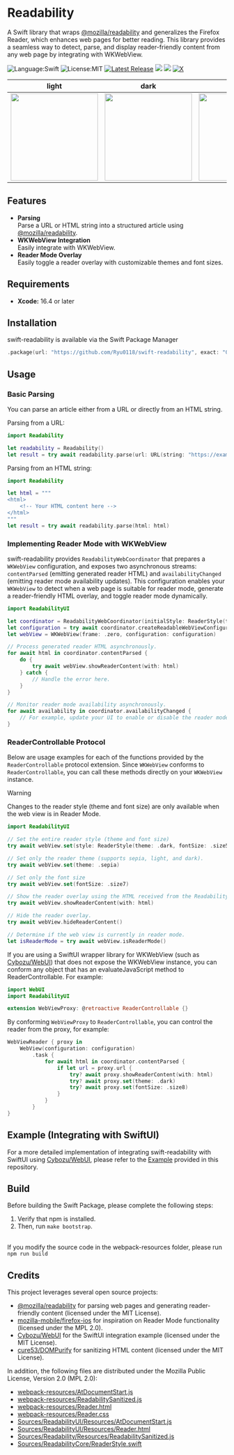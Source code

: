 # Readability
A Swift library that wraps [@mozilla/readability](https://github.com/@mozilla/readability) and generalizes the Firefox Reader, which enhances web pages for better reading.
This library provides a seamless way to detect, parse, and display reader-friendly content from any web page by integrating with WKWebView.

![Language:Swift](https://img.shields.io/static/v1?label=Language&message=Swift&color=orange&style=flat-square)
![License:MIT](https://img.shields.io/static/v1?label=License&message=MIT&color=blue&style=flat-square)
[![Latest Release](https://img.shields.io/github/v/release/Ryu0118/swift-readability?style=flat-square)](https://github.com/Ryu0118/swift-readability/releases/latest)
[![](https://img.shields.io/endpoint?url=https%3A%2F%2Fswiftpackageindex.com%2Fapi%2Fpackages%2FRyu0118%2Fswift-readability%2Fbadge%3Ftype%3Dswift-versions)](https://swiftpackageindex.com/Ryu0118/swift-readability)
[![](https://img.shields.io/endpoint?url=https%3A%2F%2Fswiftpackageindex.com%2Fapi%2Fpackages%2FRyu0118%2Fswift-readability%2Fbadge%3Ftype%3Dplatforms)](https://swiftpackageindex.com/Ryu0118/swift-readability)
[![X](https://img.shields.io/twitter/follow/ryu_hu03?style=social)](https://x.com/ryu_hu03)


|  light  |  dark  |  sepia  |
| ---- | ---- | ---- |
|  <img src="https://github.com/user-attachments/assets/ed112ac7-1f01-4b64-97d1-a22f78968cc8" width="200">  |  <img src="https://github.com/user-attachments/assets/2be2c140-d17e-444f-8a33-6c66e0203058" width="200">  |  <img src="https://github.com/user-attachments/assets/cccb813b-3e02-41da-a944-d9f786518d6d" width="200">  |


## Features
- **Parsing** <br>
Parse a URL or HTML string into a structured article using [@mozilla/readability](https://github.com/@mozilla/readability).
- **WKWebView Integration**<br>
Easily integrate with WKWebView.
- **Reader Mode Overlay**<br>
Easily toggle a reader overlay with customizable themes and font sizes.

## Requirements
- **Xcode:** 16.4 or later

## Installation
swift-readability is available via the Swift Package Manager
```Swift
.package(url: "https://github.com/Ryu0118/swift-readability", exact: "0.3.0")
```

## Usage
### Basic Parsing
You can parse an article either from a URL or directly from an HTML string.<br>

Parsing from a URL:
```swift
import Readability

let readability = Readability()
let result = try await readability.parse(url: URL(string: "https://example.com/article")!)
```

Parsing from an HTML string:
```swift
import Readability

let html = """
<html>
    <!-- Your HTML content here -->
</html>
"""
let result = try await readability.parse(html: html)
```

### Implementing Reader Mode with WKWebView
swift-readability provides `ReadabilityWebCoordinator` that prepares a `WKWebView` configuration, and exposes two asynchronous streams: `contentParsed` (emitting generated reader HTML) and `availabilityChanged` (emitting reader mode availability updates). This configuration enables your `WKWebView` to detect when a web page is suitable for reader mode, generate a reader-friendly HTML overlay, and toggle reader mode dynamically.

```swift
import ReadabilityUI

let coordinator = ReadabilityWebCoordinator(initialStyle: ReaderStyle(theme: .dark, fontSize: .size5))
let configuration = try await coordinator.createReadableWebViewConfiguration()
let webView = WKWebView(frame: .zero, configuration: configuration)

// Process generated reader HTML asynchronously.
for await html in coordinator.contentParsed {
    do {
        try await webView.showReaderContent(with: html)
    } catch {
        // Handle the error here.
    }
}

// Monitor reader mode availability asynchronously.
for await availability in coordinator.availabilityChanged {
    // For example, update your UI to enable or disable the reader mode button.
}
```

### ReaderControllable Protocol

Below are usage examples for each of the functions provided by the `ReaderControllable` protocol extension. Since `WKWebView` conforms to `ReaderControllable`, you can call these methods directly on your `WKWebView` instance.

> [!WARNING]
>  Changes to the reader style (theme and font size) are only available when the web view is in Reader Mode.

```swift
import ReadabilityUI

// Set the entire reader style (theme and font size)
try await webView.set(style: ReaderStyle(theme: .dark, fontSize: .size5))

// Set only the reader theme (supports sepia, light, and dark).
try await webView.set(theme: .sepia)

// Set only the font size
try await webView.set(fontSize: .size7)

// Show the reader overlay using the HTML received from the ReadabilityWebCoordinator.contentParsed(_:) event.
try await webView.showReaderContent(with: html)

// Hide the reader overlay.
try await webView.hideReaderContent()

// Determine if the web view is currently in reader mode.
let isReaderMode = try await webView.isReaderMode()
```

If you are using a SwiftUI wrapper library for WKWebView (such as [Cybozu/WebUI](https://github.com/cybozu/WebUI)) that does not expose the WKWebView instance, you can conform any object that has an evaluateJavaScript method to ReaderControllable. For example:
```swift
import WebUI
import ReadabilityUI

extension WebViewProxy: @retroactive ReaderControllable {}
```
By conforming `WebViewProxy` to `ReaderControllable`, you can control the reader from the proxy, for example:
```swift
WebViewReader { proxy in
    WebView(configuration: configuration)
        .task {
            for await html in coordinator.contentParsed {
                if let url = proxy.url {
                    try? await proxy.showReaderContent(with: html)
                    try? await proxy.set(theme: .dark)
                    try? await proxy.set(fontSize: .size8)
                }
            }
        }
}
```

## Example (Integrating with SwiftUI)
For a more detailed implementation of integrating swift-readability with SwiftUI using [Cybozu/WebUI](https://github.com/cybozu/WebUI), please refer to the [Example](./Example) provided in this repository.

## Build
Before building the Swift Package, please complete the following steps:
1. Verify that npm is installed.
2. Then, run `make bootstrap`.

<br>If you modify the source code in the webpack-resources folder, please run `npm run build`

## Credits
This project leverages several open source projects:

- [@mozilla/readability](https://github.com/mozilla/readability) for parsing web pages and generating reader-friendly content (licensed under the MIT License).
- [mozilla-mobile/firefox-ios](https://github.com/mozilla-mobile/firefox-ios) for inspiration on Reader Mode functionality (licensed under the MPL 2.0).
- [Cybozu/WebUI](https://github.com/Cybozu/WebUI) for the SwiftUI integration example (licensed under the MIT License).
- [cure53/DOMPurify](https://github.com/cure53/DOMPurify) for sanitizing HTML content (licensed under the MIT License).

In addition, the following files are distributed under the Mozilla Public License, Version 2.0 (MPL 2.0):
- [webpack-resources/AtDocumentStart.js](./webpack-resources/AtDocumentStart.js)
- [webpack-resources/ReadabilitySanitized.js](./webpack-resources/ReadabilitySanitized.js)
- [webpack-resources/Reader.html](./webpack-resources/Reader.html)
- [webpack-resources/Reader.css](./webpack-resources/Reader.css)
- [Sources/ReadabilityUI/Resources/AtDocumentStart.js](./Sources/ReadabilityUI/Resources/AtDocumentStart.js)
- [Sources/ReadabilityUI/Resources/Reader.html](./Sources/ReadabilityUI/Resources/Reader.html)
- [Sources/Readability/Resources/ReadabilitySanitized.js](./Sources/Readability/Resources/ReadabilitySanitized.js)
- [Sources/ReadabilityCore/ReaderStyle.swift](./Sources/ReadabilityCore/ReaderStyle.swift)
